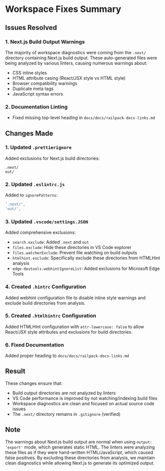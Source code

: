 # Workspace Fixes Summary

## Issues Resolved

### 1. Next.js Build Output Warnings
The majority of workspace diagnostics were coming from the `.next/` directory containing Next.js build output.
These auto-generated files were being analyzed by various linters, causing numerous warnings about:
- CSS inline styles
- HTML attribute casing (React/JSX style vs HTML style)
- Browser compatibility warnings
- Duplicate meta tags
- JavaScript syntax errors

### 2. Documentation Linting
- Fixed missing top-level heading in `docs/docs/railpack-docs-links.md`

## Changes Made

### 1. Updated `.prettierignore`
Added exclusions for Next.js build directories:

```text
.next/
out/
```

### 2. Updated `.eslintrc.js`
Added to `ignorePatterns`:

```javascript
'.next/',
'out/',
```

### 3. Updated `.vscode/settings.JSON`
Added comprehensive exclusions:
- `search.exclude`: Added `.next` and `out`
- `files.exclude`: Hide these directories in VS Code explorer
- `files.watcherExclude`: Prevent file watching on build outputs
- `htmlhint.exclude`: Specifically exclude these directories from HTMLHint analysis
- `edge-devtools.webhintIgnoreList`: Added exclusions for Microsoft Edge Tools

### 4. Created `.hintrc` Configuration
Added webhint configuration file to disable inline style warnings and exclude build directories from analysis.

### 5. Created `.htmlhintrc` Configuration
Added HTMLHint configuration with `attr-lowercase: false` to allow React/JSX style attributes and exclusions for build directories.

### 6. Fixed Documentation
Added proper heading to `docs/docs/railpack-docs-links.md`

## Result
These changes ensure that:
- Build output directories are not analyzed by linters
- VS Code performance is improved by not watching/indexing build files
- Workspace diagnostics are clean and focused on actual source code issues
- The `.next/` directory remains in `.gitignore` (verified)

## Note
The warnings about Next.js build output are normal when using `output: 'export'` mode, which generates static HTML.
The linters were analyzing these files as if they were hand-written HTML/JavaScript, which caused false positives.
By excluding these directories from analysis, we maintain clean diagnostics while allowing Next.js to generate its
optimized output.
